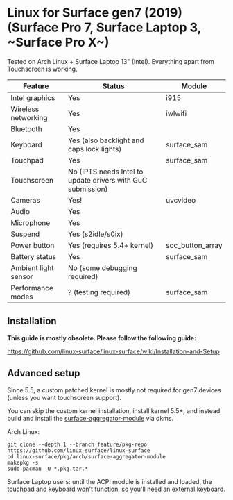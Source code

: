 # Linux for Surface gen7 (2019) (Surface Pro 7, Surface Laptop 3, ~Surface Pro X~)

Tested on Arch Linux + Surface Laptop 13" (Intel). Everything apart from
Touchscreen is working.

| Feature             | Status                                                      | Module           |
| ---                 | ---                                                         | ---              |
| Intel graphics      | Yes                                                         | i915             |
| Wireless networking | Yes                                                         | iwlwifi          |
| Bluetooth           | Yes                                                         |                  |
| Keyboard            | Yes (also backlight and caps lock lights)                   | surface_sam      |
| Touchpad            | Yes                                                         | surface_sam      |
| Touchscreen         | No (IPTS needs Intel to update drivers with GuC submission) |                  |
| Cameras             | Yes!                                                        | uvcvideo         |
| Audio               | Yes                                                         |                  |
| Microphone          | Yes                                                         |                  |
| Suspend             | Yes (s2idle/s0ix)                                           |                  |
| Power button        | Yes (requires 5.4+ kernel)                                  | soc_button_array |
| Battery status      | Yes                                                         | surface_sam      |
| Ambient light sensor| No (some debugging required)                                |                  |
| Performance modes   | ? (testing required)                                        | surface_sam      |

## Installation

**This guide is mostly obsolete. Please follow the following guide:**

https://github.com/linux-surface/linux-surface/wiki/Installation-and-Setup

## Advanced setup

Since 5.5, a custom patched kernel is mostly not required for gen7 devices
(unless you want touchscreen support).

You can skip the custom kernel installation, install kernel 5.5+, and instead
build and install the [surface-aggregator-module](https://github.com/linux-surface/surface-aggregator-module)
via dkms.

Arch Linux:
```
git clone --depth 1 --branch feature/pkg-repo https://github.com/linux-surface/linux-surface
cd linux-surface/pkg/arch/surface-aggregator-module
makepkg -s
sudo pacman -U *.pkg.tar.*
```

Surface Laptop users: until the ACPI module is installed and loaded, the touchpad and keyboard won't
function, so you'll need an external keyboard.

